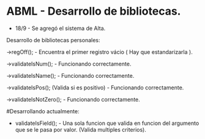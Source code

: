 # ABML - Desarrollo de bibliotecas.

- 18/9 - Se agregó el sistema de Alta.

Desarrollo de bibliotecas personales:

->regOff(); - Encuentra el primer registro vácio ( Hay que estandarizarla ).

->validateIsNum(); - Funcionando correctamente.

->validateIsName(); - Funcionando correctamente.

->validateIsPos(); (Valida si es positivo) - Funcionando correctamente.

->validateIsNotZero(); - Funcionando correctamente.

#Desarrollando actualmente:
- validateIsField(); - Una sola funcion que valida en funcion del argumento que se le pasa por valor. (Valida multiples criterios).

                 
